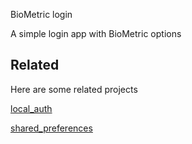 BioMetric login

A simple login app with BioMetric options


## Related

Here are some related projects

[local_auth](https://pub.dev/packages/local_auth)

[shared_preferences](https://pub.dev/packages/shared_preferences)
